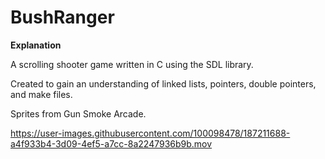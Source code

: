# BushRanger

**Explanation**

A scrolling shooter game written in C using the SDL library. 
 
Created to gain an understanding of linked lists, pointers, double pointers, and make files. 

Sprites from Gun Smoke Arcade. 

https://user-images.githubusercontent.com/100098478/187211688-a4f933b4-3d09-4ef5-a7cc-8a2247936b9b.mov



